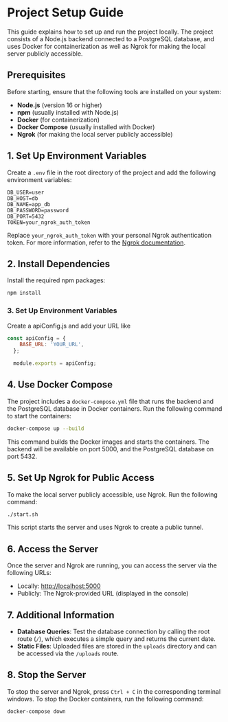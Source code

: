 # Project Setup Guide

This guide explains how to set up and run the project locally. The project consists of a Node.js backend connected to a PostgreSQL database, and uses Docker for containerization as well as Ngrok for making the local server publicly accessible.

## Prerequisites

Before starting, ensure that the following tools are installed on your system:

- **Node.js** (version 16 or higher)
- **npm** (usually installed with Node.js)
- **Docker** (for containerization)
- **Docker Compose** (usually installed with Docker)
- **Ngrok** (for making the local server publicly accessible)

## 1. Set Up Environment Variables

Create a `.env` file in the root directory of the project and add the following environment variables:

```env
DB_USER=user
DB_HOST=db
DB_NAME=app_db
DB_PASSWORD=password
DB_PORT=5432
TOKEN=your_ngrok_auth_token
```

Replace `your_ngrok_auth_token` with your personal Ngrok authentication token. For more information, refer to the [Ngrok documentation](https://ngrok.com/docs).

## 2. Install Dependencies

Install the required npm packages:

```bash
npm install
```

### 3. Set Up Environment Variables

Create a apiConfig.js and add your URL like
```js
const apiConfig = {
    BASE_URL: 'YOUR_URL',
  };

  module.exports = apiConfig;
```

## 4. Use Docker Compose

The project includes a `docker-compose.yml` file that runs the backend and the PostgreSQL database in Docker containers. Run the following command to start the containers:

```bash
docker-compose up --build
```

This command builds the Docker images and starts the containers. The backend will be available on port 5000, and the PostgreSQL database on port 5432.

## 5. Set Up Ngrok for Public Access

To make the local server publicly accessible, use Ngrok. Run the following command:

```bash
./start.sh
```

This script starts the server and uses Ngrok to create a public tunnel.

## 6. Access the Server

Once the server and Ngrok are running, you can access the server via the following URLs:

- Locally: [http://localhost:5000](http://localhost:5000)
- Publicly: The Ngrok-provided URL (displayed in the console)

## 7. Additional Information

- **Database Queries**: Test the database connection by calling the root route (`/`), which executes a simple query and returns the current date.
- **Static Files**: Uploaded files are stored in the `uploads` directory and can be accessed via the `/uploads` route.

## 8. Stop the Server

To stop the server and Ngrok, press `Ctrl + C` in the corresponding terminal windows. To stop the Docker containers, run the following command:

```bash
docker-compose down
```
